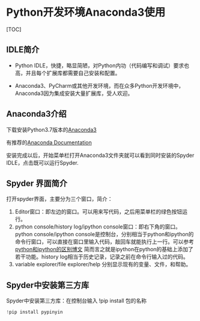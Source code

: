 # Python开发环境Anaconda3使用

[TOC]

## IDLE简介

* Python IDLE，快捷，略显简陋，对Python内功（代码编写和调试）要求也高，并且每个扩展库都需要自己安装和配置。

* Anaconda3、PyCharm或其他开发环境，而在众多Python开发环境中，Anaconda3因为集成安装大量扩展库，受人欢迎。

## Anaconda3介绍

下载安装Python3.7版本的[Anaconda3](https://www.anaconda.com/distribution/#download-section)

有推荐的[Anaconda Documentation](https://docs.anaconda.com/anaconda/user-guide/getting-started/)

安装完成以后，开始菜单栏打开Anaconda3文件夹就可以看到同时安装的Spyder IDLE，点击既可以运行Spyder.

## Spyder 界面简介

打开spyder界面，主要分为三个窗口，简介：

1. Editor窗口：即左边的窗口。可以用来写代码，之后用菜单栏的绿色按钮运行。
2. python console/history log/ipython console窗口：即右下角的窗口。python console/ipython console是控制台，分别相当于python和ipython的命令行窗口，可以直接在窗口里输入代码，敲回车就能执行上一行。可以参考[python和ipython的区别博文](http://blog.sina.com.cn/s/blog_6fb8aa0d0101r5o1.html)
简而言之就是ipython在python的基础上添加了若干功能。history log相当于历史记录，记录之前在命令行输入过的代码。
3. variable explorer/file explorer/help 分别显示现有的变量、文件，和帮助。

## Spyder中安装第三方库

Spyder中安装第三方库：在控制台输入 !pip install 包的名称

```python
!pip install pypinyin
```

